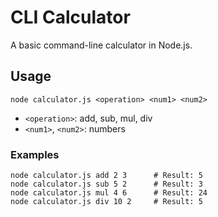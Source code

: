 # CLI Calculator

A basic command-line calculator in Node.js.

## Usage

```
node calculator.js <operation> <num1> <num2>
```

- `<operation>`: add, sub, mul, div
- `<num1>`, `<num2>`: numbers

### Examples

```
node calculator.js add 2 3      # Result: 5
node calculator.js sub 5 2      # Result: 3
node calculator.js mul 4 6      # Result: 24
node calculator.js div 10 2     # Result: 5
``` 